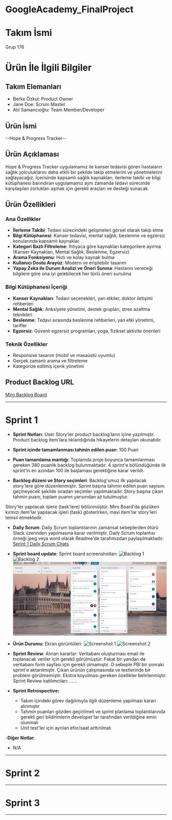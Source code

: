 # GoogleAcademy_FinalProject

# **Takım İsmi**

Grup 176 

# Ürün İle İlgili Bilgiler

## Takım Elemanları

- Berke Özkul: Product Owner
- Jane Doe: Scrum Master
- Atıl Samancıoğlu: Team Member/Developer

## Ürün İsmi

--Hope & Progress Tracker--

## Ürün Açıklaması

Hope & Progress Tracker uygulamamız ile kanser tedavisi gören hastaların sağlık yolculuklarını daha etkili bir şekilde takip etmelerini ve yönetmelerini sağlayacağız. İçerisinde kapsamlı sağlık kaynakları, ilerleme takibi ve bilgi kütüphanesi barındıran uygulamamız aynı zamanda tedavi sürecinde karşılaşılan zorlukları aşmak için gerekli araçları ve desteği sunacak.

## Ürün Özellikleri

### Ana Özellikler
- **İlerleme Takibi**: Tedavi sürecindeki gelişmeleri görsel olarak takip etme
- **Bilgi Kütüphanesi**: Kanser tedavisi, mental sağlık, beslenme ve egzersiz konularında kapsamlı kaynaklar
- **Kategori Bazlı Filtreleme**: İhtiyaca göre kaynakları kategorilere ayırma (Kanser Kaynakları, Mental Sağlık, Beslenme, Egzersiz)
- **Arama Fonksiyonu**: Hızlı ve kolay kaynak bulma
- **Kullanıcı Dostu Arayüz**: Modern ve erişilebilir tasarım
- **Yapay Zeka ile Durum Analizi ve Öneri Sunma**: Hastanın vereceği bilgilere göre ona iyi gelebilecek her türlü öneri sunulma

### Bilgi Kütüphanesi İçeriği
- **Kanser Kaynakları**: Tedavi seçenekleri, yan etkiler, doktor iletişimi rehberleri
- **Mental Sağlık**: Anksiyete yönetimi, destek grupları, stres azaltma teknikleri
- **Beslenme**: Tedavi sırasında beslenme rehberleri, yan etki yönetimi, tarifler
- **Egzersiz**: Güvenli egzersiz programları, yoga, fiziksel aktivite önerileri

### Teknik Özellikler
- Responsive tasarım (mobil ve masaüstü uyumlu)
- Gerçek zamanlı arama ve filtreleme
- Kategorize edilmiş içerik yönetimi

## Product Backlog URL

[Miro Backlog Board](https://miro.com/app/board/uXjVOSSCpsI=/)

---

# Sprint 1

- **Sprint Notları**: User Story'ler product backlog'ların içine yazılmıştır. Product backlog item'lara tıklandığında hikayelerin detayları okunabilir.

- **Sprint içinde tamamlanması tahmin edilen puan**: 100 Puan

- **Puan tamamlama mantığı**: Toplamda proje boyunca tamamlanması gereken 380 puanlık backlog bulunmaktadır. 4 sprint'e bölündüğünde ilk sprint'in en azından 100 ile başlaması gerektiğine karar verildi.

- **Backlog düzeni ve Story seçimleri**: Backlog'umuz ilk yapılacak story'lere göre düzenlenmiştir. Sprint başına tahmin edilen puan sayısını geçmeyecek şekilde sıradan seçimler yapılmaktadır. Story başına çıkan tahmin puanı, toplam puanın yarısından az tutulmuştur. 

Story'ler yapılacak işlere (task'lere) bölünmüştür. Miro Board'da gözüken kırmızı item'lar yapılacak işleri (task) gösterirken, mavi item'lar story'leri temsil etmektedir.

- **Daily Scrum**: Daily Scrum toplantılarının zamansal sebeplerden ötürü Slack üzerinden yapılmasına karar verilmiştir. Daily Scrum toplantısı örneği jpeg veya word olarak Readme'de tarafımızdan paylaşılmaktadır: [Sprint 1 Daily Scrum Chats](https://github.com/OyunveUygulamaAkademisi/BootcampScrumTemplate/blob/main/ProjectManagement/Sprint1Documents/DailyScrumMeetingNotesSprint1.docx?raw=true)

- **Sprint board update**: Sprint board screenshotları: 
![Backlog 1](https://raw.githubusercontent.com/OyunveUygulamaAkademisi/BootcampScrumTemplate/main/ProjectManagement/Sprint1Documents/backlog1.png) 
![Backlog 2](https://raw.githubusercontent.com/OyunveUygulamaAkademisi/BootcampScrumTemplate/main/ProjectManagement/Sprint1Documents/backlog2.png) 
![Backlog 3](https://raw.githubusercontent.com/OyunveUygulamaAkademisi/BootcampScrumTemplate/main/ProjectManagement/Sprint1Documents/backlog3.png)

- **Ürün Durumu**: Ekran görüntüleri:
  ![Screenshot 1](https://github.com/OyunveUygulamaAkademisi/BootcampScrumTemplate/blob/main/ProjectManagement/Sprint1Documents/productss1.png?raw=true)
  ![Screenshot 2](https://github.com/OyunveUygulamaAkademisi/BootcampScrumTemplate/blob/main/ProjectManagement/Sprint1Documents/productss2.png?raw=true)

- **Sprint Review**: 
Alınan kararlar: Veritabanı oluşturması email ile toplanacak veriler için gerekli görülmüştür. Fakat bir yandan da veritabanı form sayfası için gerekli olmamıştır. O sebeple PBI bir sonraki sprint'e aktarılmıştır. Çıkan ürünün çalışmasında ve testlerinde bir problem görülmemiştir. Ekstra koyulması gereken özellikler belirlenmiştir. Sprint Review katılımcıları: ......

- **Sprint Retrospective:**
  - Takım içindeki görev dağılımıyla ilgili düzenleme yapılması kararı alınmıştır
  - Tahmin puanları gözden geçirilmeli ve sprint planlama toplantılarında gerekli geri bildirimlerin developer'lar tarafından verildiğine emin olunmalı
  - Unit test'ler için ayrılan efor/saat arttırılmalı 

-**Diğer Notlar**:
- N/A

---

# Sprint 2


---

# Sprint 3

---
